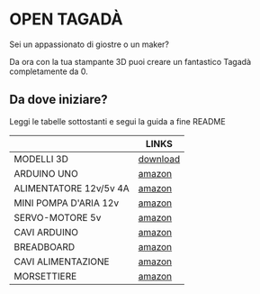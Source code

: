 # OPEN TAGADÀ
<p> Sei un appassionato di giostre o un maker? </p>
<p> Da ora con la tua stampante 3D puoi creare un fantastico Tagadà completamente da 0. </p>

## Da dove iniziare? 
<p> Leggi le tabelle sottostanti e segui la guida a fine README</p>

| | LINKS |
|-------------|-----------|
| MODELLI 3D | [download](https://cults3d.com/denilson_p) |
| ARDUINO UNO | [amazon](https://amzn.eu/d/0O53TD6) |
| ALIMENTATORE 12v/5v 4A | [amazon](https://amzn.eu/d/ekmAp1X) |
| MINI POMPA D'ARIA 12v | [amazon](https://amzn.eu/d/i67ArNd) |
| SERVO-MOTORE 5v | [amazon](https://amzn.eu/d/1QBp1nV) |
| CAVI ARDUINO | [amazon](https://amzn.eu/d/gUC4ACc) |
| BREADBOARD | [amazon](https://amzn.eu/d/g0E0IIw) |
| CAVI ALIMENTAZIONE | [amazon](https://amzn.eu/d/3s9BbMa) |
| MORSETTIERE | [amazon](https://amzn.eu/d/3s9BbMa) |
